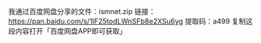我通过百度网盘分享的文件：ismnet.zip
链接：https://pan.baidu.com/s/1lF25todLWnSFb8e2XSu6yg 
提取码：a499 
复制这段内容打开「百度网盘APP即可获取」
